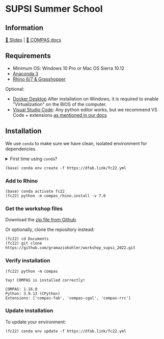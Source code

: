 # SUPSI Summer School

## Information

[🎦 Slides](https://docs.google.com/presentation/d/1YkNU2KeMX9iotR79TOqGxQhPTd6fq15RnppwAX3oJYk/edit) | [📃 COMPAS docs](https://compas.dev)

## Requirements

* Minimum OS: Windows 10 Pro or Mac OS Sierra 10.12
* [Anaconda 3](https://www.anaconda.com/distribution/)
* [Rhino 6/7 & Grasshopper](https://www.rhino3d.com/download)

Optional:

* [Docker Desktop](https://www.docker.com/products/docker-desktop) After installation on Windows, it is required to enable "Virtualization" on the BIOS of the computer.
* [Visual Studio Code](https://code.visualstudio.com/): Any python editor works, but we recommend VS Code + extensions [as mentioned in our docs](https://gramaziokohler.github.io/compas_fab/latest/getting_started.html#working-in-visual-studio-code-1)

## Installation

We use `conda` to make sure we have clean, isolated environment for dependencies.

<details><summary>First time using <code>conda</code>?</summary>
<p>

Make sure you run this at least once:

    (base) conda config --add channels conda-forge

</p>
</details>

    (base) conda env create -f https://dfab.link/fc22.yml

### Add to Rhino

    (base) conda activate fc22
    (fc22) python -m compas_rhino.install -v 7.0

### Get the workshop files

Download the [zip file from Github](https://github.com/gramaziokohler/workshop_supsi_2022/archive/refs/heads/main.zip).

Or optionally, clone the repository instead:

    (fc22) cd Documents
    (fc22) git clone https://github.com/gramaziokohler/workshop_supsi_2022.git

### Verify installation

    (fc22) python -m compas

    Yay! COMPAS is installed correctly!

    COMPAS: 1.16.0
    Python: 3.9.13 (CPython)
    Extensions: ['compas-fab', 'compas-cgal', 'compas-rrc']

### Update installation

To update your environment:

    (fc22) conda env update -f https://dfab.link/fc22.yml

